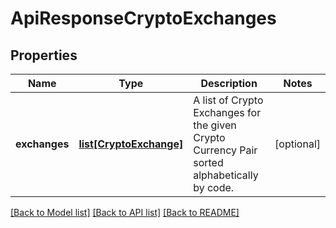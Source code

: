 # ApiResponseCryptoExchanges

## Properties
Name | Type | Description | Notes
------------ | ------------- | ------------- | -------------
**exchanges** | [**list[CryptoExchange]**](CryptoExchange.md) | A list of Crypto Exchanges for the given Crypto Currency Pair sorted alphabetically by code. | [optional] 

[[Back to Model list]](../README.md#documentation-for-models) [[Back to API list]](../README.md#documentation-for-api-endpoints) [[Back to README]](../README.md)


